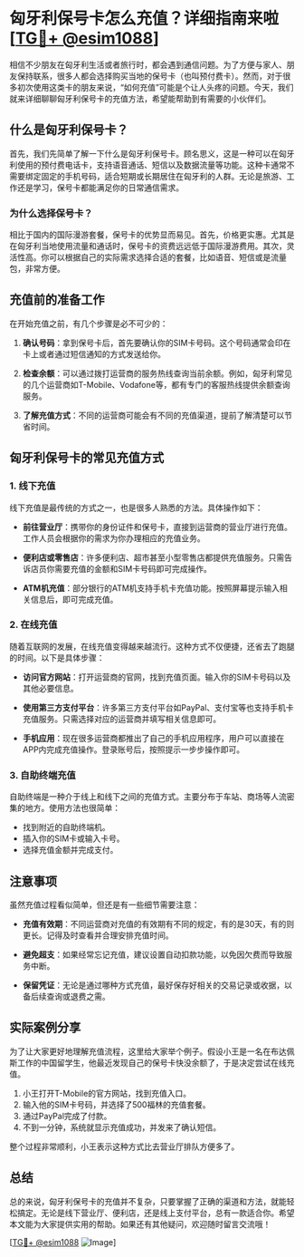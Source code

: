 # 匈牙利保号卡怎么充值？详细指南来啦[[TG💪+ @esim1088](https://t.me/s/esim1088)]

相信不少朋友在匈牙利生活或者旅行时，都会遇到通信问题。为了方便与家人、朋友保持联系，很多人都会选择购买当地的保号卡（也叫预付费卡）。然而，对于很多初次使用这类卡的朋友来说，“如何充值”可能是个让人头疼的问题。今天，我们就来详细聊聊匈牙利保号卡的充值方法，希望能帮助到有需要的小伙伴们。

## 什么是匈牙利保号卡？

首先，我们先简单了解一下什么是匈牙利保号卡。顾名思义，这是一种可以在匈牙利使用的预付费电话卡，支持语音通话、短信以及数据流量等功能。这种卡通常不需要绑定固定的手机号码，适合短期或长期居住在匈牙利的人群。无论是旅游、工作还是学习，保号卡都能满足你的日常通信需求。

### 为什么选择保号卡？

相比于国内的国际漫游套餐，保号卡的优势显而易见。首先，价格更实惠。尤其是在匈牙利当地使用流量和通话时，保号卡的资费远远低于国际漫游费用。其次，灵活性高。你可以根据自己的实际需求选择合适的套餐，比如语音、短信或是流量包，非常方便。

## 充值前的准备工作

在开始充值之前，有几个步骤是必不可少的：

1. **确认号码**：拿到保号卡后，首先要确认你的SIM卡号码。这个号码通常会印在卡上或者通过短信通知的方式发送给你。
   
2. **检查余额**：可以通过拨打运营商的服务热线查询当前余额。例如，匈牙利常见的几个运营商如T-Mobile、Vodafone等，都有专门的客服热线提供余额查询服务。

3. **了解充值方式**：不同的运营商可能会有不同的充值渠道，提前了解清楚可以节省时间。

## 匈牙利保号卡的常见充值方式

### 1. 线下充值

线下充值是最传统的方式之一，也是很多人熟悉的方法。具体操作如下：

- **前往营业厅**：携带你的身份证件和保号卡，直接到运营商的营业厅进行充值。工作人员会根据你的需求为你办理相应的充值业务。
  
- **便利店或零售店**：许多便利店、超市甚至小型零售店都提供充值服务。只需告诉店员你需要充值的金额和SIM卡号码即可完成操作。

- **ATM机充值**：部分银行的ATM机支持手机卡充值功能。按照屏幕提示输入相关信息后，即可完成充值。

### 2. 在线充值

随着互联网的发展，在线充值变得越来越流行。这种方式不仅便捷，还省去了跑腿的时间。以下是具体步骤：

- **访问官方网站**：打开运营商的官网，找到充值页面。输入你的SIM卡号码以及其他必要信息。

- **使用第三方支付平台**：许多第三方支付平台如PayPal、支付宝等也支持手机卡充值服务。只需选择对应的运营商并填写相关信息即可。

- **手机应用**：现在很多运营商都推出了自己的手机应用程序，用户可以直接在APP内完成充值操作。登录账号后，按照提示一步步操作即可。

### 3. 自助终端充值

自助终端是一种介于线上和线下之间的充值方式。主要分布于车站、商场等人流密集的地方。使用方法也很简单：

- 找到附近的自助终端机。
- 插入你的SIM卡或输入卡号。
- 选择充值金额并完成支付。

## 注意事项

虽然充值过程看似简单，但还是有一些细节需要注意：

- **充值有效期**：不同运营商对充值的有效期有不同的规定，有的是30天，有的则更长。记得及时查看并合理安排充值时间。
  
- **避免超支**：如果经常忘记充值，建议设置自动扣款功能，以免因欠费而导致服务中断。

- **保留凭证**：无论是通过哪种方式充值，最好保存好相关的交易记录或收据，以备后续查询或退费之需。

## 实际案例分享

为了让大家更好地理解充值流程，这里给大家举个例子。假设小王是一名在布达佩斯工作的中国留学生，他最近发现自己的保号卡快没余额了，于是决定尝试在线充值。

1. 小王打开T-Mobile的官方网站，找到充值入口。
2. 输入他的SIM卡号码，并选择了500福林的充值套餐。
3. 通过PayPal完成了付款。
4. 不到一分钟，系统就显示充值成功，并发来了确认短信。

整个过程非常顺利，小王表示这种方式比去营业厅排队方便多了。

## 总结

总的来说，匈牙利保号卡的充值并不复杂，只要掌握了正确的渠道和方法，就能轻松搞定。无论是线下营业厅、便利店，还是线上支付平台，总有一款适合你。希望本文能为大家提供实用的帮助。如果还有其他疑问，欢迎随时留言交流哦！

[[TG💪+ @esim1088](https://t.me/s/esim1088) ![Image](https://i.postimg.cc/4NQfJmqS/Snipaste-2025-05-13-00-14-12.png)]